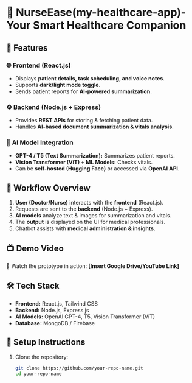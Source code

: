 # 🏥 NurseEase(my-healthcare-app)- Your Smart Healthcare Companion

## 🚀 Features

### 🌐 **Frontend (React.js)**
- Displays **patient details, task scheduling, and voice notes**.
- Supports **dark/light mode toggle**.
- Sends patient reports for **AI-powered summarization**.

### ⚙️ **Backend (Node.js + Express)**
- Provides **REST APIs** for storing & fetching patient data.
- Handles **AI-based document summarization & vitals analysis**.

### 🧠 **AI Model Integration**
- **GPT-4 / T5 (Text Summarization):** Summarizes patient reports.
- **Vision Transformer (ViT) + ML Models:** Checks vitals.
- Can be **self-hosted (Hugging Face)** or accessed via **OpenAI API**.

## 🔄 **Workflow Overview**
1. **User (Doctor/Nurse)** interacts with the **frontend** (React.js).
2. Requests are sent to the **backend** (Node.js + Express).
3. **AI models** analyze text & images for summarization and vitals.
4. The **output** is displayed on the UI for medical professionals.
5. Chatbot assists with **medical administration & insights**.

## 📺 **Demo Video**
🎥 Watch the prototype in action: **[Insert Google Drive/YouTube Link]**

## 🛠️ **Tech Stack**
- **Frontend:** React.js, Tailwind CSS
- **Backend:** Node.js, Express.js
- **AI Models:** OpenAI GPT-4, T5, Vision Transformer (ViT)
- **Database:** MongoDB / Firebase

## 📌 **Setup Instructions**
1. Clone the repository:
   ```sh
   git clone https://github.com/your-repo-name.git
   cd your-repo-name
